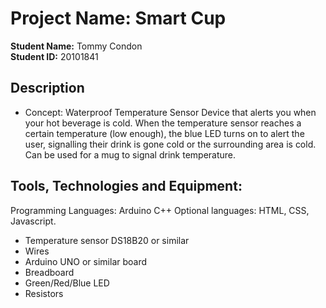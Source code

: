 # Project Name: Smart Cup

**Student Name:**  Tommy Condon \
**Student ID:**  20101841

## Description
 - Concept: Waterproof Temperature Sensor Device that alerts you when your hot beverage is cold. When the temperature sensor reaches a certain temperature (low enough), the blue LED turns on to alert the user, signalling their drink is gone cold or the surrounding area is cold. Can be used for a mug to signal drink temperature.

## Tools, Technologies and Equipment:

 Programming Languages: Arduino C++
 Optional languages: HTML, CSS, Javascript.

 - Temperature sensor DS18B20 or similar
 - Wires
 - Arduino UNO or similar board
 - Breadboard
 - Green/Red/Blue LED
 - Resistors

